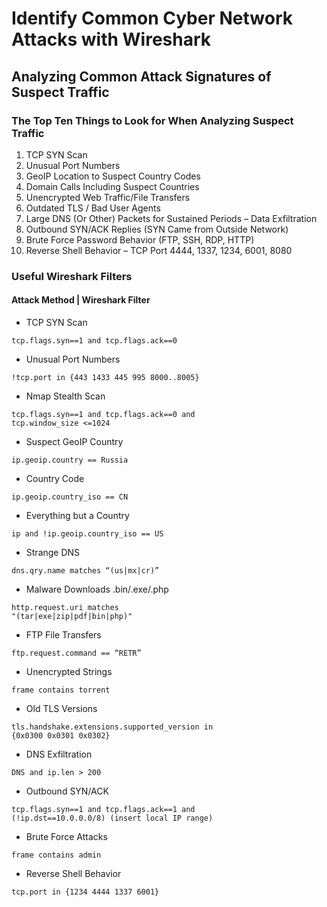 # Identify Common Cyber Network Attacks with Wireshark

## Analyzing Common Attack Signatures of Suspect Traffic

### The Top Ten Things to Look for When Analyzing Suspect Traffic
1. TCP SYN Scan
2. Unusual Port Numbers
3. GeoIP Location to Suspect Country Codes
4. Domain Calls Including Suspect Countries
5. Unencrypted Web Traffic/File Transfers
6. Outdated TLS / Bad User Agents
7. Large DNS (Or Other) Packets for Sustained Periods – Data Exfiltration
8. Outbound SYN/ACK Replies (SYN Came from Outside Network)
9. Brute Force Password Behavior (FTP, SSH, RDP, HTTP)
10. Reverse Shell Behavior – TCP Port 4444, 1337, 1234, 6001, 8080


### Useful Wireshark Filters
#### Attack Method | Wireshark Filter

* TCP SYN Scan
```
tcp.flags.syn==1 and tcp.flags.ack==0
```
* Unusual Port Numbers
```
!tcp.port in {443 1433 445 995 8000..8005}
```
* Nmap Stealth Scan
```
tcp.flags.syn==1 and tcp.flags.ack==0 and
tcp.window_size <=1024
```
* Suspect GeoIP Country
```
ip.geoip.country == Russia
```
* Country Code
```
ip.geoip.country_iso == CN
```
* Everything but a Country
```
ip and !ip.geoip.country_iso == US
```
* Strange DNS
```
dns.qry.name matches “(us|mx|cr)”
````
* Malware Downloads .bin/.exe/.php
```
http.request.uri matches
"(tar|exe|zip|pdf|bin|php)"
```
* FTP File Transfers
```
ftp.request.command == “RETR”
```
* Unencrypted Strings
```
frame contains torrent
```
* Old TLS Versions
```
tls.handshake.extensions.supported_version in
{0x0300 0x0301 0x0302}
```
* DNS Exfiltration
```
DNS and ip.len > 200
```
* Outbound SYN/ACK
```
tcp.flags.syn==1 and tcp.flags.ack==1 and
(!ip.dst==10.0.0.0/8) (insert local IP range)
```
* Brute Force Attacks
```
frame contains admin
```
* Reverse Shell Behavior
```
tcp.port in {1234 4444 1337 6001}
```
